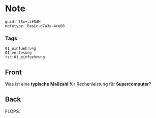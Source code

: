 # Note
```
guid: lSx+:i#8dH
notetype: Basic-d7a3e-4ce08
```

### Tags
```
01_einfuehrung
01_vorlesung
rs::01_einfuehrung
```

## Front
Was ist eine <b>typische Maßzahl</b> für Rechenleistung für <b>Supercomputer</b>?

## Back
FLOPS.
